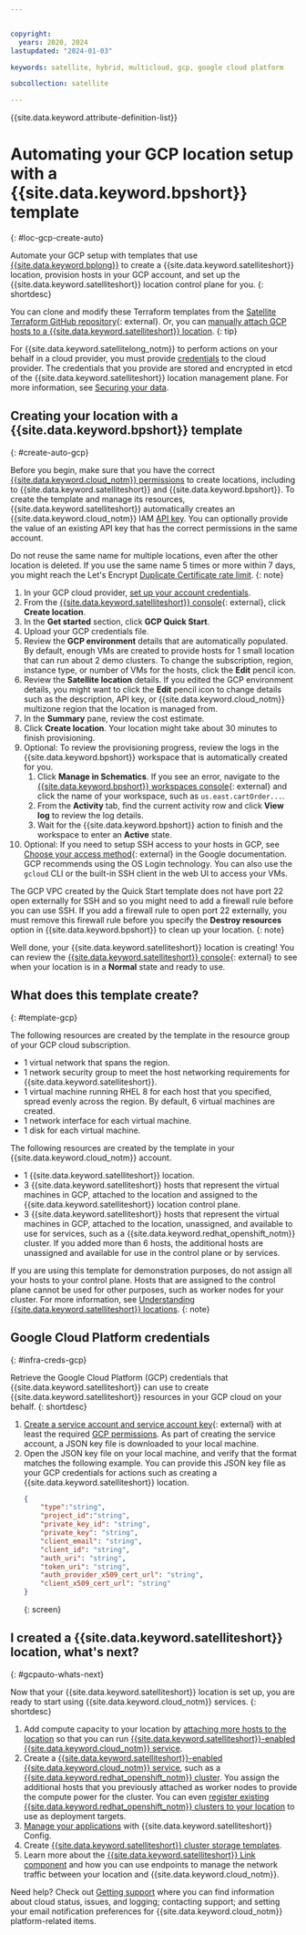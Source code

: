 ```yaml
---


copyright:
  years: 2020, 2024
lastupdated: "2024-01-03"

keywords: satellite, hybrid, multicloud, gcp, google cloud platform

subcollection: satellite

---
```


{{site.data.keyword.attribute-definition-list}}

# Automating your GCP location setup with a {{site.data.keyword.bpshort}} template
{: #loc-gcp-create-auto}

Automate your GCP setup with templates that use [{{site.data.keyword.bplong}}](/docs/schematics?topic=schematics-getting-started) to create a {{site.data.keyword.satelliteshort}} location, provision hosts in your GCP account, and set up the {{site.data.keyword.satelliteshort}} location control plane for you. 
{: shortdesc}

You can clone and modify these Terraform templates from the [Satellite Terraform GitHub repository](https://github.com/terraform-ibm-modules/terraform-ibm-satellite/tree/main/examples){: external}. Or, you can [manually attach GCP hosts to a {{site.data.keyword.satelliteshort}} location](/docs/satellite?topic=satellite-gcp).
{: tip}

For {{site.data.keyword.satellitelong_notm}} to perform actions on your behalf in a cloud provider, you must provide [credentials](#infra-creds-gcp) to the cloud provider. The credentials that you provide are stored and encrypted in etcd of the {{site.data.keyword.satelliteshort}} location management plane. For more information, see [Securing your data](/docs/satellite?topic=satellite-data-security).

## Creating your location with a {{site.data.keyword.bpshort}} template
{: #create-auto-gcp}

Before you begin, make sure that you have the correct [{{site.data.keyword.cloud_notm}} permissions](/docs/satellite?topic=satellite-iam#iam-roles-usecases) to create locations, including to {{site.data.keyword.satelliteshort}} and {{site.data.keyword.bpshort}}. To create the template and manage its resources, {{site.data.keyword.satelliteshort}} automatically creates an {{site.data.keyword.cloud_notm}} IAM [API key](/docs/account?topic=account-manapikey). You can optionally provide the value of an existing API key that has the correct permissions in the same account.

Do not reuse the same name for multiple locations, even after the other location is deleted. If you use the same name 5 times or more within 7 days, you might reach the Let's Encrypt [Duplicate Certificate rate limit](/docs/openshift?topic=openshift-cs_rate_limit).
{: note}

1. In your GCP cloud provider, [set up your account credentials](#infra-creds-gcp).
1. From the [{{site.data.keyword.satelliteshort}} console](https://cloud.ibm.com/satellite/locations){: external}, click **Create location**.
1. In the **Get started** section, click **GCP Quick Start**.
1. Upload your GCP credentials file.
1. Review the **GCP environment** details that are automatically populated. By default, enough VMs are created to provide hosts for 1 small location that can run about 2 demo clusters. To change the subscription, region, instance type, or number of VMs for the hosts, click the **Edit** pencil icon.
1. Review the **Satellite location** details. If you edited the GCP environment details, you might want to click the **Edit** pencil icon to change details such as the description, API key, or {{site.data.keyword.cloud_notm}} multizone region that the location is managed from.
1. In the **Summary** pane, review the cost estimate.
1. Click **Create location**. Your location might take about 30 minutes to finish provisioning.
1. Optional: To review the provisioning progress, review the logs in the {{site.data.keyword.bpshort}} workspace that is automatically created for you.
    1. Click **Manage in Schematics**. If you see an error, navigate to the [{{site.data.keyword.bpshort}} workspaces console](https://cloud.ibm.com/schematics/workspaces){: external} and click the name of your workspace, such as `us.east.cartOrder...`.
    1. From the **Activity** tab, find the current activity row and click **View log** to review the log details.
    1. Wait for the {{site.data.keyword.bpshort}} action to finish and the workspace to enter an **Active** state.
1. Optional: If you need to setup SSH access to your hosts in GCP, see [Choose your access method](https://cloud.google.com/compute/docs/instances/access-overview){: external} in the Google documentation. GCP recommends using the OS Login technology. You can also use the `gcloud` CLI or the built-in SSH client in the web UI to access your VMs.

The GCP VPC created by the Quick Start template does not have port 22 open externally for SSH and so you might need to add a firewall rule before you can use SSH. If you add a firewall rule to open port 22 externally, you must remove this firewall rule before you specify the **Destroy resources** option in {{site.data.keyword.bpshort}} to clean up your location.
{: note}
     

Well done, your {{site.data.keyword.satelliteshort}} location is creating! You can review the [{{site.data.keyword.satelliteshort}} console](https://cloud.ibm.com/satellite/locations){: external} to see when your location is in a **Normal** state and ready to use.

## What does this template create?
{: #template-gcp}

The following resources are created by the template in the resource group of your GCP cloud subscription.

- 1 virtual network that spans the region.
- 1 network security group to meet the host networking requirements for {{site.data.keyword.satelliteshort}}.
- 1 virtual machine running RHEL 8 for each host that you specified, spread evenly across the region. By default, 6 virtual machines are created.
- 1 network interface for each virtual machine.
- 1 disk for each virtual machine.

The following resources are created by the template in your {{site.data.keyword.cloud_notm}} account.

- 1 {{site.data.keyword.satelliteshort}} location.
- 3 {{site.data.keyword.satelliteshort}} hosts that represent the virtual machines in GCP, attached to the location and assigned to the {{site.data.keyword.satelliteshort}} location control plane.
- 3 {{site.data.keyword.satelliteshort}} hosts that represent the virtual machines in GCP, attached to the location, unassigned, and available to use for services, such as a {{site.data.keyword.redhat_openshift_notm}} cluster. If you added more than 6 hosts, the additional hosts are unassigned and available for use in the control plane or by services. 

If you are using this template for demonstration purposes, do not assign all your hosts to your control plane. Hosts that are assigned to the control plane cannot be used for other purposes, such as worker nodes for your cluster. For more information, see [Understanding {{site.data.keyword.satelliteshort}} locations](/docs/satellite?topic=satellite-location-host).
{: note}

## Google Cloud Platform credentials
{: #infra-creds-gcp}

Retrieve the Google Cloud Platform (GCP) credentials that {{site.data.keyword.satelliteshort}} can use to create {{site.data.keyword.satelliteshort}} resources in your GCP cloud on your behalf.
{: shortdesc}

1. [Create a service account and service account key](https://cloud.google.com/docs/authentication/client-libraries#creating_a_service_account){: external} with at least the required [GCP permissions](/docs/satellite?topic=satellite-iam-common#permissions-gcp). As part of creating the service account, a JSON key file is downloaded to your local machine.
2. Open the JSON key file on your local machine, and verify that the format matches the following example. You can provide this JSON key file as your GCP credentials for actions such as creating a {{site.data.keyword.satelliteshort}} location.
    ```json
    {
        "type":"string",
        "project_id":"string",
        "private_key_id": "string",
        "private_key": "string",
        "client_email": "string",
        "client_id": "string",
        "auth_uri": "string",
        "token_uri": "string",
        "auth_provider_x509_cert_url": "string",
        "client_x509_cert_url": "string"
    }
    ```
    {: screen}
    

## I created a {{site.data.keyword.satelliteshort}} location, what's next?
{: #gcpauto-whats-next}

Now that your {{site.data.keyword.satelliteshort}} location is set up, you are ready to start using {{site.data.keyword.cloud_notm}} services.
{: shortdesc}

1. Add compute capacity to your location by [attaching more hosts to the location](/docs/satellite?topic=satellite-attach-hosts) so that you can run [{{site.data.keyword.satelliteshort}}-enabled {{site.data.keyword.cloud_notm}} service](/docs/satellite?topic=satellite-managed-services).
2. Create a [{{site.data.keyword.satelliteshort}}-enabled {{site.data.keyword.cloud_notm}} service](/docs/satellite?topic=satellite-managed-services), such as a [{{site.data.keyword.redhat_openshift_notm}} cluster](/docs/openshift?topic=openshift-satellite-clusters). You assign the additional hosts that you previously attached as worker nodes to provide the compute power for the cluster. You can even [register existing {{site.data.keyword.redhat_openshift_notm}} clusters to your location](/docs/satellite?topic=satellite-register-openshift-clusters) to use as deployment targets.
3. [Manage your applications](/docs/satellite?topic=satellite-cluster-config) with {{site.data.keyword.satelliteshort}} Config.
4. Create [{{site.data.keyword.satelliteshort}} cluster storage templates](/docs/satellite?topic=satellite-storage-template-ov).
5. Learn more about the [{{site.data.keyword.satelliteshort}} Link component](/docs/satellite?topic=satellite-link-location-cloud) and how you can use endpoints to manage the network traffic between your location and {{site.data.keyword.cloud_notm}}.

Need help? Check out [Getting support](/docs/satellite?topic=satellite-get-help) where you can find information about cloud status, issues, and logging; contacting support; and setting your email notification preferences for {{site.data.keyword.cloud_notm}} platform-related items.

